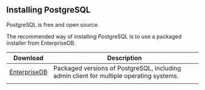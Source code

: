 Installing PostgreSQL
---------------------

PostgreSQL is free and open source.

The recommended way of installing PostgreSQL is to use a packaged installer from EnterpriseDB.

| Download | Description |
| -------- | ----------- | 
| [EnterpriseDB](https://www.enterprisedb.com/downloads/postgres-postgresql-downloads#windows) | Packaged versions of PostgreSQL, including admin client for multiple operating systems. |
|  |  |

